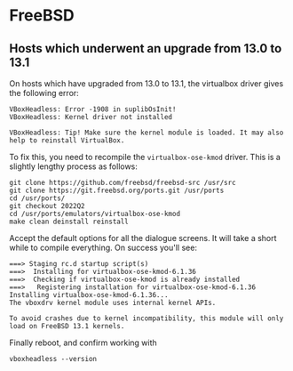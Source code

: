 # FreeBSD

## Hosts which underwent an upgrade from 13.0 to 13.1

On hosts which have upgraded from 13.0 to 13.1, the virtualbox driver gives the following error:
```
VBoxHeadless: Error -1908 in suplibOsInit!
VBoxHeadless: Kernel driver not installed

VBoxHeadless: Tip! Make sure the kernel module is loaded. It may also help to reinstall VirtualBox.
```

To fix this, you need to recompile the `virtualbox-ose-kmod` driver. This is a slightly lengthy process as follows:
```
git clone https://github.com/freebsd/freebsd-src /usr/src
git clone https://git.freebsd.org/ports.git /usr/ports
cd /usr/ports/
git checkout 2022Q2
cd /usr/ports/emulators/virtualbox-ose-kmod
make clean deinstall reinstall
```

Accept the default options for all the dialogue screens. It will take a short while to compile everything. On success you'll see:
```
===> Staging rc.d startup script(s)
===>  Installing for virtualbox-ose-kmod-6.1.36
===>  Checking if virtualbox-ose-kmod is already installed
===>   Registering installation for virtualbox-ose-kmod-6.1.36
Installing virtualbox-ose-kmod-6.1.36...
The vboxdrv kernel module uses internal kernel APIs.

To avoid crashes due to kernel incompatibility, this module will only
load on FreeBSD 13.1 kernels.
```

Finally reboot, and confirm working with
```
vboxheadless --version
```
